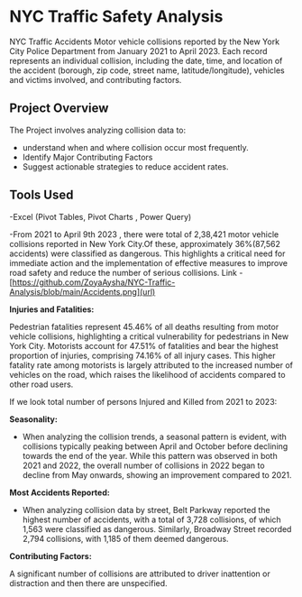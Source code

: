 # NYC Traffic Safety Analysis

NYC Traffic Accidents
Motor vehicle collisions reported by the New York City Police Department from January 2021 to April 2023. Each record represents an individual collision, including the date, time, and location of the accident (borough, zip code, street name, latitude/longitude), vehicles and victims involved, and contributing factors.

## Project Overview ##

The Project involves analyzing collision data to:
- understand when and where collision occur most frequently.
- Identify Major Contributing Factors
- Suggest actionable strategies to reduce accident rates.

## Tools Used ##
-Excel (Pivot Tables, Pivot Charts , Power Query)

-From 2021 to April 9th 2023 , there were total of 2,38,421 motor vehicle collisions reported in New York City.Of these, approximately 36%(87,562 accidents) were classified as dangerous. This highlights a critical need for immediate action and the implementation of effective measures to improve road safety and reduce the number of serious collisions. 
Link - [https://github.com/ZoyaAysha/NYC-Traffic-Analysis/blob/main/Accidents.png](url)

**Injuries and Fatalities:**

Pedestrian fatalities represent 45.46% of all deaths resulting from motor vehicle collisions, highlighting a critical vulnerability for pedestrians in New York City.
Motorists account for 47.51% of fatalities and bear the highest proportion of injuries, comprising 74.16% of all injury cases. This higher fatality rate among motorists is largely attributed to the increased number of vehicles on the road, which raises the likelihood of accidents compared to other road users.

If we look total number of persons Injured and Killed from 2021 to 2023: 

**Seasonality:**

- When analyzing the collision trends, a seasonal pattern is evident, with collisions typically peaking between April and October before declining towards the end of the year.
While this pattern was observed in both 2021 and 2022, the overall number of collisions in 2022 began to decline from May onwards, showing an improvement compared to 2021.

**Most Accidents Reported:**

- When analyzing collision data by street, Belt Parkway reported the highest number of accidents, with a total of 3,728 collisions, of which 1,563 were classified as dangerous.
Similarly, Broadway Street recorded 2,794 collisions, with 1,185 of them deemed dangerous.

**Contributing Factors:**

A significant number of collisions are attributed to driver inattention or distraction and then there are unspecified.




		
  






